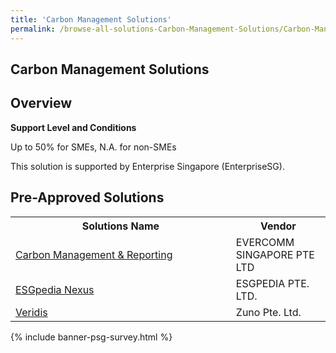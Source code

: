 ```yaml
---
title: 'Carbon Management Solutions'
permalink: /browse-all-solutions-Carbon-Management-Solutions/Carbon-Management-Solutions
---
```


## Carbon Management Solutions
## Overview

**Support Level and Conditions**

Up to 50% for SMEs, N.A. for non-SMEs

This solution is supported by Enterprise Singapore (EnterpriseSG).

## Pre-Approved Solutions

<table>
<tr>
<th style='width: auto;'><b>Solutions Name</b></th>
<th style='width: 30%;'><b>Vendor</b></th>
</tr>
<tr>
<td><a href='/productivity-solutions-grant/solutionrepo/201321526K-Crbon-MGT-&-Rportng-G' target='_blank'>Carbon Management & Reporting</a><br></td>
<td>EVERCOMM SINGAPORE PTE LTD</td>
</tr>
<tr>
<td><a href='/productivity-solutions-grant/solutionrepo/201904974E-ESGpd-Nxus-G' target='_blank'>ESGpedia Nexus</a><br></td>
<td>ESGPEDIA PTE. LTD.</td>
</tr>
<tr>
<td><a href='/productivity-solutions-grant/solutionrepo/202002731M-Vrds-G' target='_blank'>Veridis</a><br></td>
<td>Zuno Pte. Ltd.</td>
</tr>
</table>

{% include banner-psg-survey.html %}

